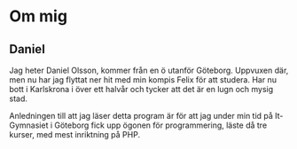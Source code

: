 Om mig
======
Daniel
------
Jag heter Daniel Olsson, kommer från en ö utanför Göteborg.
Uppvuxen där, men nu har jag flyttat ner hit med min kompis Felix för att studera.
Har nu bott i Karlskrona i över ett halvår och tycker att det är en lugn och mysig stad.

Anledningen till att jag läser detta program är för att jag under min tid på It-Gymnasiet i Göteborg 
fick upp ögonen för programmering, läste då tre kurser, med mest inriktning på PHP.
